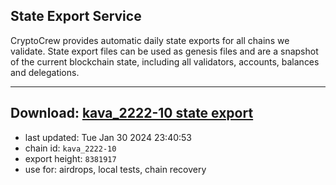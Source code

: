 ## State Export Service
CryptoCrew provides automatic daily state exports for all chains we validate. State export files can be used as genesis files and are a snapshot of the current blockchain state, including all validators, accounts, balances and delegations.

---
**Download: [kava_2222-10 state export](https://dl.ccvalidators.com/SERVICE/kava/kava_2222-10_export_8381917.json)**
---

- last updated: Tue Jan 30 2024 23:40:53
- chain id: `kava_2222-10`
- export height: `8381917`
- use for: airdrops, local tests, chain recovery
